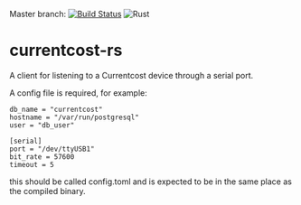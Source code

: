 Master branch: [![Build Status](https://travis-ci.org/tolien/currentcost-rs.svg?branch=master)](https://travis-ci.org/tolien/currentcost-rs) 
![Rust](https://github.com/tolien/currentcost-rs/workflows/Rust/badge.svg)

# currentcost-rs

A client for listening to a Currentcost device through a serial port.

A config file is required, for example:
```[database]
db_name = "currentcost"
hostname = "/var/run/postgresql"
user = "db_user"

[serial]
port = "/dev/ttyUSB1"
bit_rate = 57600
timeout = 5

``` 
this should be called config.toml and is expected to be in the same place as the compiled binary.
